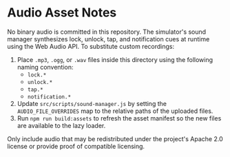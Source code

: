 # Audio Asset Notes

No binary audio is committed in this repository. The simulator's sound manager synthesizes lock, unlock, tap, and notification cues at runtime using the Web Audio API. To substitute custom recordings:

1. Place `.mp3`, `.ogg`, or `.wav` files inside this directory using the following naming convention:
   - `lock.*`
   - `unlock.*`
   - `tap.*`
   - `notification.*`
2. Update `src/scripts/sound-manager.js` by setting the `AUDIO_FILE_OVERRIDES` map to the relative paths of the uploaded files.
3. Run `npm run build:assets` to refresh the asset manifest so the new files are available to the lazy loader.

Only include audio that may be redistributed under the project's Apache 2.0 license or provide proof of compatible licensing.
